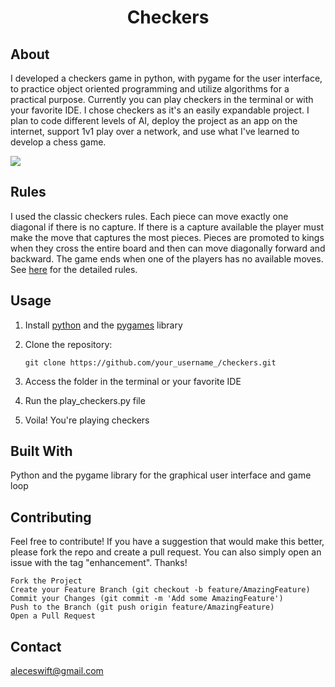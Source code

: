 <center> <h1>Checkers</h1> </center>

## About
I developed a checkers game in python, with pygame for the user interface, to practice object oriented programming and utilize algorithms for a practical purpose. Currently you can play checkers in the terminal or with your favorite IDE. I chose checkers as it's an easily expandable project. I plan to code different levels of AI, deploy the project as an app on the internet, support 1v1 play over a network, and use what I've learned to develop a chess game.

![](https://github.com/alecswift/checkers/capture.gif)

## Rules

I used the classic checkers rules. Each piece can move exactly one diagonal if there is no capture. If there is a capture available the player must make the move that captures the most pieces. Pieces
are promoted to kings when they cross the entire board and then can move diagonally forward and backward. The game ends when one of the players has no available moves. See [here](https://www.fgbradleys.com/rules/Checkers.pdf) for the detailed rules.

## Usage

1. Install [python](https://www.python.org/) and the [pygames](https://www.pygame.org/) library
2. Clone the repository:

    `git clone https://github.com/your_username_/checkers.git`

3. Access the folder in the terminal or your favorite IDE
4. Run the play_checkers.py file
5. Voila! You're playing checkers

## Built With

Python and the pygame library for the graphical user interface and game loop

## Contributing

Feel free to contribute! If you have a suggestion that would make this better, please fork the repo and create a pull request. You can also simply open an issue with the tag "enhancement". Thanks!

    Fork the Project
    Create your Feature Branch (git checkout -b feature/AmazingFeature)
    Commit your Changes (git commit -m 'Add some AmazingFeature')
    Push to the Branch (git push origin feature/AmazingFeature)
    Open a Pull Request


## Contact

aleceswift@gmail.com

